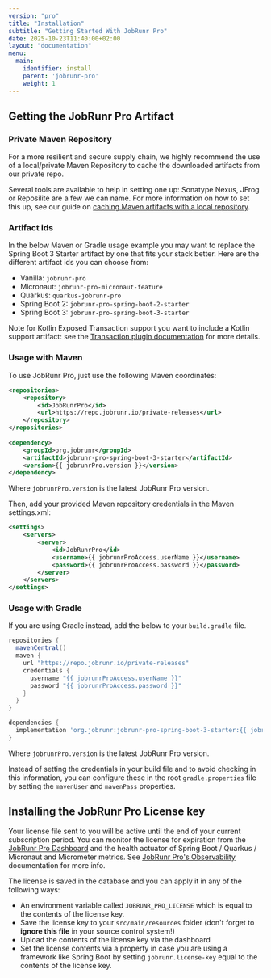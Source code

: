 ```yaml
---
version: "pro"
title: "Installation"
subtitle: "Getting Started With JobRunr Pro"
date: 2025-10-23T11:40:00+02:00
layout: "documentation"
menu: 
  main: 
    identifier: install
    parent: 'jobrunr-pro'
    weight: 1
---
```


## Getting the JobRunr Pro Artifact

### Private Maven Repository

For a more resilient and secure supply chain, we highly recommend the use of a local/private Maven Repository to cache the downloaded artifacts from our private repo.

Several tools are available to help in setting one up: Sonatype Nexus, JFrog or Reposilite are a few we can name. For more information on how to set this up, see our guide on [caching Maven artifacts with a local repository](/en/guides/advanced/caching-maven-artifacts/).

### Artifact ids

In the below Maven or Gradle usage example you may want to replace the Spring Boot 3 Starter artifact by one that fits your stack better. Here are the different artifact ids you can choose from:

*   Vanilla: `jobrunr-pro`
*   Micronaut: `jobrunr-pro-micronaut-feature`
*   Quarkus: `quarkus-jobrunr-pro`
*   Spring Boot 2: `jobrunr-pro-spring-boot-2-starter`
*   Spring Boot 3: `jobrunr-pro-spring-boot-3-starter`

Note for Kotlin Exposed Transaction support you want to include a Kotlin support artifact: see the [Transaction plugin documentation](/en/documentation/pro/transactions/) for more details.

### Usage with Maven

To use JobRunr Pro, just use the following Maven coordinates:

```xml
<repositories>
    <repository>
        <id>JobRunrPro</id>
        <url>https://repo.jobrunr.io/private-releases</url>
    </repository>
</repositories>
  
<dependency>
    <groupId>org.jobrunr</groupId>
    <artifactId>jobrunr-pro-spring-boot-3-starter</artifactId>
    <version>{{ jobrunrPro.version }}</version>
</dependency>
```

Where `jobrunrPro.version` is the latest JobRunr Pro version. 

Then, add your provided Maven repository credentials in the Maven settings.xml:

```xml
<settings>
    <servers>
        <server>
            <id>JobRunrPro</id>
            <username>{{ jobrunrProAccess.userName }}</username>
            <password>{{ jobrunrProAccess.password }}</password>
        </server>
    </servers>
</settings>
```


### Usage with Gradle

If you are using Gradle instead, add the below to your `build.gradle` file.

```groovy
repositories {
  mavenCentral()
  maven {
    url "https://repo.jobrunr.io/private-releases"
    credentials {
      username "{{ jobrunrProAccess.userName }}"
      password "{{ jobrunrProAccess.password }}"
    }
  }
}

dependencies {
  implementation 'org.jobrunr:jobrunr-pro-spring-boot-3-starter:{{ jobrunrPro.version }}'
}
```

Where `jobrunrPro.version` is the latest JobRunr Pro version. 

Instead of setting the credentials in your build file and to avoid checking in this information, you can configure these in the root `gradle.properties` file by setting the `mavenUser` and `mavenPass` properties.

## Installing the JobRunr Pro License key

Your license file sent to you will be active until the end of your current subscription period. You can monitor the license for expiration from the [JobRunr Pro Dashboard](/en/documentation/pro/jobrunr-pro-dashboard/) and the health actuator of Spring Boot / Quarkus / Micronaut and Micrometer metrics. See [JobRunr Pro's Observability](/en/documentation/pro/observability/) documentation for more info.

The license is saved in the database and you can apply it in any of the following ways:

* An environment variable called `JOBRUNR_PRO_LICENSE` which is equal to the contents of the license key.
* Save the license key to your `src/main/resources` folder (don't forget to **ignore this file** in your source control system!)
* Upload the contents of the license key via the dashboard
* Set the license contents via a property in case you are using a framework like Spring Boot by setting `jobrunr.license-key` equal to the contents of the license key.

